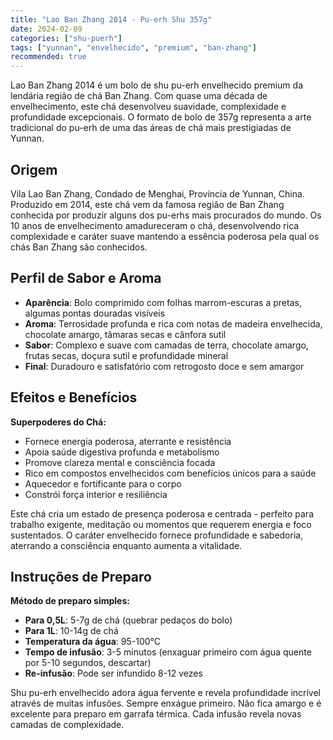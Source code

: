 ```yaml
---
title: "Lao Ban Zhang 2014 - Pu-erh Shu 357g"
date: 2024-02-09
categories: ["shu-puerh"]
tags: ["yunnan", "envelhecido", "premium", "ban-zhang"]
recommended: true
---
```

Lao Ban Zhang 2014 é um bolo de shu pu-erh envelhecido premium da lendária região de chá Ban Zhang. Com quase uma década de envelhecimento, este chá desenvolveu suavidade, complexidade e profundidade excepcionais. O formato de bolo de 357g representa a arte tradicional do pu-erh de uma das áreas de chá mais prestigiadas de Yunnan.

## Origem

Vila Lao Ban Zhang, Condado de Menghai, Província de Yunnan, China. Produzido em 2014, este chá vem da famosa região de Ban Zhang conhecida por produzir alguns dos pu-erhs mais procurados do mundo. Os 10 anos de envelhecimento amadureceram o chá, desenvolvendo rica complexidade e caráter suave mantendo a essência poderosa pela qual os chás Ban Zhang são conhecidos.

## Perfil de Sabor e Aroma

- **Aparência**: Bolo comprimido com folhas marrom-escuras a pretas, algumas pontas douradas visíveis
- **Aroma**: Terrosidade profunda e rica com notas de madeira envelhecida, chocolate amargo, tâmaras secas e cânfora sutil
- **Sabor**: Complexo e suave com camadas de terra, chocolate amargo, frutas secas, doçura sutil e profundidade mineral
- **Final**: Duradouro e satisfatório com retrogosto doce e sem amargor

## Efeitos e Benefícios

**Superpoderes do Chá:**
- Fornece energia poderosa, aterrante e resistência
- Apoia saúde digestiva profunda e metabolismo
- Promove clareza mental e consciência focada
- Rico em compostos envelhecidos com benefícios únicos para a saúde
- Aquecedor e fortificante para o corpo
- Constrói força interior e resiliência

Este chá cria um estado de presença poderosa e centrada - perfeito para trabalho exigente, meditação ou momentos que requerem energia e foco sustentados. O caráter envelhecido fornece profundidade e sabedoria, aterrando a consciência enquanto aumenta a vitalidade.

## Instruções de Preparo

**Método de preparo simples:**
- **Para 0,5L**: 5-7g de chá (quebrar pedaços do bolo)
- **Para 1L**: 10-14g de chá
- **Temperatura da água**: 95-100°C
- **Tempo de infusão**: 3-5 minutos (enxaguar primeiro com água quente por 5-10 segundos, descartar)
- **Re-infusão**: Pode ser infundido 8-12 vezes

Shu pu-erh envelhecido adora água fervente e revela profundidade incrível através de muitas infusões. Sempre enxágue primeiro. Não fica amargo e é excelente para preparo em garrafa térmica. Cada infusão revela novas camadas de complexidade.

